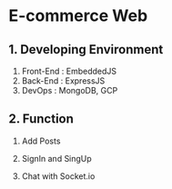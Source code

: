 # E-commerce Web

## 1. Developing Environment

1. Front-End : EmbeddedJS
2. Back-End : ExpressJS
3. DevOps : MongoDB, GCP

## 2. Function

1. Add Posts

2. SignIn and SingUp

3. Chat with Socket.io
